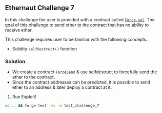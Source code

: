 ## Ethernaut Challenge 7

In this challenge the user is provided with a contract called [`Force.sol`](./Force.sol). The goal of this challenge to send ether to the contract that has no ability to receive ether.

This challenge requires user to be familiar with the following concepts..
- Solidity `selfdestruct()` function

### Solution
- We create a contract [`ForceSend`](./Force.sol) & use selfdestruct to forcefully send the ether to the contract.
- Since the contract addresses can be predicted, it is possible to send ether to an address & later deploy a contract at it.

1. Run Exploit!

```sh
cd .. && forge test -vv -m test_challenge_7
```
